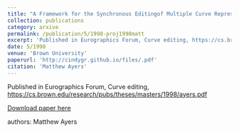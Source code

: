 ```yaml
---
title: "A Framework for the Synchronous Editingof Multiple Curve Representations "
collection: publications
category: arxive
permalink: /publication/5/1998-proj1998matt
excerpt: 'Published in Eurographics Forum, Curve editing, https://cs.brown.edu/research/pubs/theses/masters/1998/ayers.pdf, '
date: 5/1998
venue: 'Brown University'
paperurl: 'http://cindygr.github.io/files/.pdf'
citation: 'Matthew Ayers'
---
```

Published in Eurographics Forum, Curve editing, https://cs.brown.edu/research/pubs/theses/masters/1998/ayers.pdf

[Download paper here](http://cindygr.github.io/files/.pdf)

authors: Matthew Ayers